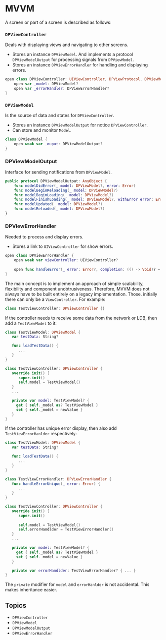 # MVVM
A screen or part of a screen is described as follows:

### ``DPViewController``
Deals with displaying views and navigating to other screens. 
* Stores an instance `DPViewModel`. And implements a protocol `DPViewModelOutput` for processing signals from `DPViewModel`.
* Stores an instance `DPViewErrorHandler` for handling and displaying errors.

```swift
open class DPViewController: UIViewController, DPViewProtocol, DPViewModelOutput {
    open var _model: DPViewModel?
    open var _errorHandler: DPViewErrorHandler?
}
```

### ``DPViewModel``
Is the source of data and states for `DPViewController`.
* Stores an instance `DPViewModelOutput` for notice `DPViewController`.
* Сan store and monitor `Model`.

```swift
class DPViewModel {
    open weak var _ouput: DPViewModelOutput? 
}

```

### DPViewModelOutput
Interface for sending notifications from `DPViewModel`.

```swift
public protocol DPViewModelOutput: AnyObject {
    func modelDidError(_ model: DPViewModel?, error: Error)
    func modelBeginReloading(_ model: DPViewModel?)
    func modelBeginLoading(_ model: DPViewModel?)
    func modelFinishLoading(_ model: DPViewModel?, withError error: Error?)
    func modelUpdated(_ model: DPViewModel?)
    func modelReloaded(_ model: DPViewModel?)
}
```

### DPViewErrorHandler
Needed to process and display errors.
* Stores a link to `UIViewController` for show errors.

```swift
open class DPViewErrorHandler {
    open weak var viewController: UIViewController?
    
    open func handleError(_ error: Error?, completion: (() -> Void)? = nil)
}

```

The main concept is to implement an approach of simple scalability, flexibility and component unobtrusiveness. Therefore, MVVM does not always have to be built entirely on a legacy implementation. Those. initially there can only be a `ViewController`. For example: 

```swift
class TestViewController: DPViewController {}
```

If the controller needs to receive some data from the network or LDB, then add a `TestViewModel` to it: 

```swift
class TestViewModel: DPViewModel {
   var testData: String?

   func loadTestData() {
      ...
   }
}

class TestViewController: DPViewController {
   override init() {
      super.init()
      self.model = TestViewModel()
   }
   ...

   private var model: TestViewModel? {
     get { self._model as? TestViewModel }
     set { self._model = newValue }
   }
}
```

If the controller has unique error display, then also add `TestViewErrorHanlder` respectively:

```swift
class TestViewModel: DPViewModel {
   var testData: String?

   func loadTestData() {
      ...
   }
}

class TestViewErrorHandler: DPViewErrorHandler {
   func handleErrorUnique(_ error: Error) {
      ...
   }
}

class TestViewController: DPViewController {
   override init() {
      super.init()
      
      self.model = TestViewModel()
      self.errorHandlder = TestViewErrorHandler()
   }
   ...

   private var model: TestViewModel? {
     get { self._model as? TestViewModel }
     set { self._model = newValue }
   }

   private var errorHandlder: TestViewErrorHandler? { ... }
}
```

The `private` modifier for `model` and `errorHanlder` is not accidental. This makes inheritance easier.

## Topics

- ``DPViewController``
- ``DPViewModel``
- ``DPViewModelOutput``
- ``DPViewErrorHandler``
